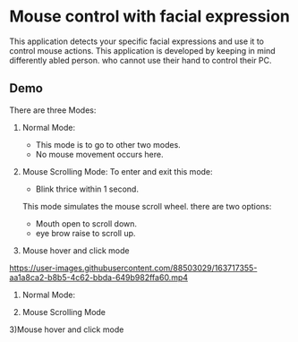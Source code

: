 
# Mouse control with facial expression

This application detects your specific facial expressions and use it
to control mouse actions.
This application is developed by keeping in mind differently abled person.
who cannot use their hand to control their PC.


## Demo

There are three Modes:
1) Normal Mode:
    * This mode is to go to other two modes.
    * No mouse movement occurs here.
2) Mouse Scrolling Mode:
     To enter and exit this mode:
     * Blink thrice within 1 second.
     
     This mode simulates the mouse scroll wheel.
     there are two options:
     * Mouth open to scroll down.
     * eye brow raise to scroll up.
3) Mouse hover and click mode

https://user-images.githubusercontent.com/88503029/163717355-aa1a8ca2-b8b5-4c62-bbda-649b982ffa60.mp4

1) Normal Mode:


2) Mouse Scrolling Mode

3)Mouse hover and click mode
